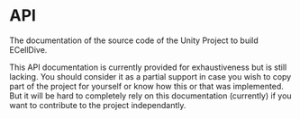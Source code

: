 # API
The documentation of the source code of the Unity Project to build ECellDive.

This API documentation is currently provided for exhaustiveness but is still lacking. You should consider it as a partial support in case you wish to copy part of the project for yourself or know how this or that was implemented. But it will be hard to completely rely on this documentation (currently) if you want to contribute to the project independantly.